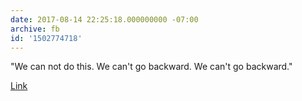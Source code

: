 ```yaml
---
date: 2017-08-14 22:25:18.000000000 -07:00
archive: fb
id: '1502774718'
---
```


"We can not do this. We can't go backward. We can't go backward."

[Link](https://twitter.com/FallonTonight/status/897301220020408320)
